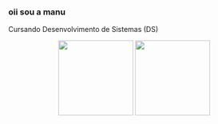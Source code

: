 ### oii sou a manu

Cursando Desenvolvimento de Sistemas (DS)

<div align="center">
    <img height="150px" src="https://github-readme-stats.vercel.app/api?username=Emanuellexx&show_icons=true&theme=dracula">
    <img height="150px"  src="https://github-readme-stats.vercel.app/api/top-langs/?username=Emanuellexx&layout=compact&langs_count=7&theme=dracula">
</div>
